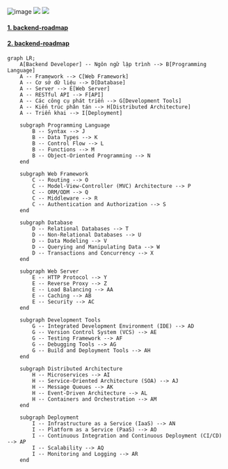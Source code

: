 
![image](https://user-images.githubusercontent.com/122768076/225546281-e07e92ee-0b50-4832-b961-908763b1b906.png)
![](https://images.viblo.asia/99c936d5-36dc-4928-921a-30e1b4338983.png)
![](https://images.viblo.asia/594d086c-73c2-4802-9266-55c7914f3f43.jpeg)
#### [1. backend-roadmap](https://drive.google.com/file/d/1TJOYRf4tuRDxRBQGOs00mArmcmzK6UjV/view)
#### [2. backend-roadmap](https://topdev.vn/blog/wp-content/uploads/2018/08/1_WQviQNNE2cnhVAiQpIXkQg.png)


```mermaid
graph LR;
    A[Backend Developer] -- Ngôn ngữ lập trình --> B[Programming Language]
    A -- Framework --> C[Web Framework]
    A -- Cơ sở dữ liệu --> D[Database]
    A -- Server --> E[Web Server]
    A -- RESTful API --> F[API]
    A -- Các công cụ phát triển --> G[Development Tools]
    A -- Kiến trúc phân tán --> H[Distributed Architecture]
    A -- Triển khai --> I[Deployment]

    subgraph Programming Language
        B -- Syntax --> J
        B -- Data Types --> K
        B -- Control Flow --> L
        B -- Functions --> M
        B -- Object-Oriented Programming --> N
    end

    subgraph Web Framework
        C -- Routing --> O
        C -- Model-View-Controller (MVC) Architecture --> P
        C -- ORM/ODM --> Q
        C -- Middleware --> R
        C -- Authentication and Authorization --> S
    end

    subgraph Database
        D -- Relational Databases --> T
        D -- Non-Relational Databases --> U
        D -- Data Modeling --> V
        D -- Querying and Manipulating Data --> W
        D -- Transactions and Concurrency --> X
    end

    subgraph Web Server
        E -- HTTP Protocol --> Y
        E -- Reverse Proxy --> Z
        E -- Load Balancing --> AA
        E -- Caching --> AB
        E -- Security --> AC
    end

    subgraph Development Tools
        G -- Integrated Development Environment (IDE) --> AD
        G -- Version Control System (VCS) --> AE
        G -- Testing Framework --> AF
        G -- Debugging Tools --> AG
        G -- Build and Deployment Tools --> AH
    end

    subgraph Distributed Architecture
        H -- Microservices --> AI
        H -- Service-Oriented Architecture (SOA) --> AJ
        H -- Message Queues --> AK
        H -- Event-Driven Architecture --> AL
        H -- Containers and Orchestration --> AM
    end

    subgraph Deployment
        I -- Infrastructure as a Service (IaaS) --> AN
        I -- Platform as a Service (PaaS) --> AO
        I -- Continuous Integration and Continuous Deployment (CI/CD) --> AP
        I -- Scalability --> AQ
        I -- Monitoring and Logging --> AR
    end
```
